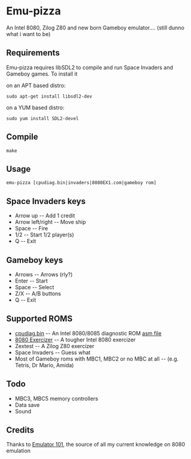 # Emu-pizza
An Intel 8080, Zilog Z80 and new born Gameboy emulator.... (still dunno what i want to be)

Requirements
-----------
Emu-pizza requires libSDL2 to compile and run Space Invaders and Gameboy games. To install it

on an APT based distro:
```
sudo apt-get install libsdl2-dev
```

on a YUM based distro:
```
sudo yum install SDL2-devel
```

Compile
-------
```
make
```

Usage 
-----
```
emu-pizza [cpudiag.bin|invaders|8080EX1.com|gameboy rom]
```

Space Invaders keys
-------------------
* Arrow up -- Add 1 credit
* Arrow left/right -- Move ship
* Space -- Fire
* 1/2 -- Start 1/2 player(s)
* Q -- Exit

Gameboy keys
-------------------
* Arrows -- Arrows (rly?)
* Enter -- Start
* Space -- Select
* Z/X -- A/B buttons
* Q -- Exit

Supported ROMS
--------------
* [cpudiag.bin](http://www.emulator101.com/files/cpudiag.bin) -- An Intel 8080/8085 diagnostic ROM [asm file](http://www.emulator101.com/files/cpudiag.asm) 
* [8080 Exercizer](https://github.com/begoon/8080ex1) -- A tougher Intel 8080 exercizer
* Zextest -- A Zilog Z80 exercizer
* Space Invaders -- Guess what
* Most of Gameboy roms with MBC1, MBC2 or no MBC at all -- (e.g. Tetris, Dr Mario, Amida)

Todo
----
* MBC3, MBC5 memory controllers
* Data save
* Sound

Credits
-------

Thanks to [Emulator 101](http://www.emulator101.com), the source of all my current knowledge on 8080 emulation
